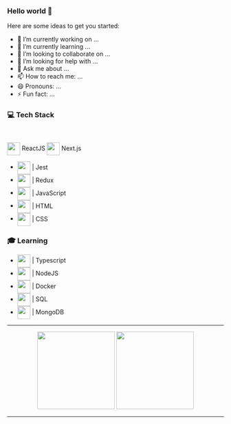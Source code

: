 ### Hello world 👋

Here are some ideas to get you started:

- 🔭 I’m currently working on ...
- 🌱 I’m currently learning ...
- 👯 I’m looking to collaborate on ...
- 🤔 I’m looking for help with ...
- 💬 Ask me about ...
- 📫 How to reach me: ...
- 😄 Pronouns: ...
- ⚡ Fun fact: ...

<h3>💻 Tech Stack</h3>

</br>

<img align="center" height="30" width="30" src="https://cdn.jsdelivr.net/gh/devicons/devicon/icons/react/react-original.svg" /> ReactJS
<img align="center" height="30" width="30" src="https://cdn.jsdelivr.net/gh/devicons/devicon/icons/nextjs/nextjs-original-wordmark.svg" /> Next.js
- <img align="center" height="30" width="30" src="https://cdn.jsdelivr.net/gh/devicons/devicon/icons/jest/jest-plain.svg" /> | Jest 
- <img align="center" height="30" width="30" src="https://cdn.jsdelivr.net/gh/devicons/devicon/icons/redux/redux-original.svg" /> | Redux
- <img align="center" height="30" width="30" src="https://cdn.jsdelivr.net/gh/devicons/devicon/icons/javascript/javascript-original.svg" /> | JavaScript
- <img align="center" height="30" width="30" src="https://cdn.jsdelivr.net/gh/devicons/devicon/icons/html5/html5-original-wordmark.svg" /> | HTML
- <img align="center" height="30" width="30" src="https://cdn.jsdelivr.net/gh/devicons/devicon/icons/css3/css3-original-wordmark.svg" /> | CSS

<h3>🎓 Learning</h3>

- <img align="center" height="30" width="30" src="https://cdn.jsdelivr.net/gh/devicons/devicon/icons/typescript/typescript-original.svg" /> | Typescript
- <img align="center" height="30" width="30" src="https://cdn.jsdelivr.net/gh/devicons/devicon/icons/nodejs/nodejs-original-wordmark.svg" /> | NodeJS
- <img align="center" height="30" width="30" src="https://cdn.jsdelivr.net/gh/devicons/devicon/icons/docker/docker-original-wordmark.svg" /> | Docker
- <img align="center" height="30" width="30" src="https://cdn.jsdelivr.net/gh/devicons/devicon/icons/mysql/mysql-original.svg" /> | SQL
- <img align="center" height="30" width="30" src="https://cdn.jsdelivr.net/gh/devicons/devicon/icons/mongodb/mongodb-original-wordmark.svg" /> | MongoDB

---

<div align="center">
  <img height="180em" src="https://github-readme-stats.vercel.app/api?username=andrebpessoa&show_icons=true&theme=dracula&include_all_commits=true&count_private=true&icon_color=2FC18C&title_color=2FC18C&bg_color=1A1D21"/>
  <img height="180em" src="https://github-readme-stats.vercel.app/api/top-langs/?username=andrebpessoa&layout=compact&langs_count=7&theme=dracula&title_color=2FC18C&bg_color=1A1D21"/>
</div>

---
